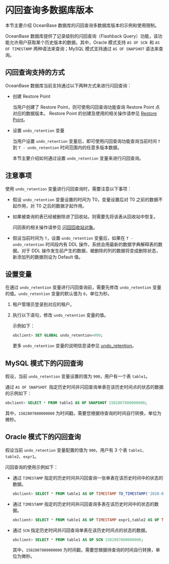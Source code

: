 闪回查询多数据库版本 
===============================

本节主要介绍 OceanBase 数据库的闪回查询多数据库版本的示例和使用限制。

OceanBase 数据库提供了记录级别的闪回查询（Flashback Query）功能，该功能允许用户获取某个历史版本的数据。其中，Oracle 模式支持 `AS OF SCN `和 `AS OF TIMESTAMP` 两种语法来查询；MySQL 模式支持通过 `AS OF SNAPSHOT` 语法来查询。

闪回查询支持的方式 
------------------------------

OceanBase 数据库当前支持通过以下两种方式来进行闪回查询：

* 创建 Restore Point

  当用户创建了 Restore Point，则可使用闪回查询功能查询 Restore Point 点对应的数据版本。 Restore Point 的创建及使用的相关操作请参见 [Restore Point](/zh-CN/5.administrator-guide/7.high-data-availability/1.flashback/5.restore-point.md)。
  

* 设置 `undo_retention` 变量

  当用户设置 `undo_retention` 变量后，即可使用闪回查询功能查询当前时间 `T` 到 `T - undo_retention` 时间范围内的任意多版本数据。

  本节主要介绍如何通过设置 `undo_retention` 变量来进行闪回查询。
  




注意事项 
-------------------------

使用 `undo_retention` 变量进行闪回查询时，需要注意以下事项：

* 假设 `undo_retention` 变量设置的时间为 T0，变量设置后对 T0 之前的数据不起作用，对 T0 之后的数据才起作用。

  

* 如果被查询的表已经被删除进了回收站，则需要先将该表从回收站中恢复。

  闪回表的相关操作请参见 [闪回回收站对象](/zh-CN/5.administrator-guide/7.high-data-availability/1.flashback/4.flashback-recycle-bin-object.md)。
  

*
  假设当前时间为 `T`，设置 `undo_retention` 变量后，如果在 `T - undo_retention` 时间段内有 DDL 操作，系统会用最新的数据字典解释表的数据。对于 DDL 操作发生前产生的数据，被删除的列的数据将变成删除状态，新添加列的数据则设为 Default 值。
  




设置变量 
-------------------------

在通过 `undo_retention` 变量进行闪回查询前，需要先修改 `undo_retention` 变量的值。`undo_retention` 变量的默认值为 `0`，单位为秒。

1. 租户管理员登录到对应的租户。

   

2. 执行以下语句，修改 `undo_retention` 变量的值。

   示例如下：

   ```sql
   obclient> SET GLOBAL undo_retention=900;
   ```

   

   更多 `undo_retention` 变量的说明信息请参见 [undo_retention](/zh-CN/13.reference-oracle-mode/2.system-variable-6/133.undo_retention-1-2-3-4.md)。
   




MySQL 模式下的闪回查询 
-----------------------------------

假设，当前 `undo_retention` 变量设置的值为 `900`，用户有一个表 `table1`。

通过 `AS OF SNAPSHOT `指定历史时间并闪回查询单表在该历史时间点的状态的数据的示例如下：

```sql
obclient> SELECT * FROM table1 AS OF SNAPSHOT 1582807800000000;
```



其中，`1582807800000000` 为时间戳，需要您根据待查询的时间自行转换，单位为微秒。

Oracle 模式下的闪回查询 
------------------------------------

假设当前 `undo_retention` 变量配置的值为 `900`，用户有 3 个表 `table1`、`table2`、`expr1`。

闪回查询的使用示例如下：

* 通过 `TIMESTAMP` 指定的历史时间并闪回查询一张单表在该历史时间中的状态的数据。

  ```sql
  obclient> SELECT * FROM table1 AS OF TIMESTAMP TO_TIMESTAMP('2020-08-13 16:20:00','yyyy-mm-dd hh24:mi:ss');
  ```

  

* 通过 `TIMESTAMP` 指定的历史时间并闪回查询多表在该历史时间中的状态的数据。

  ```sql
  obclient> SELECT * FROM table1 AS OF TIMESTAMP expr1,table2 AS OF TIMESTAMP TO_TIMESTAMP('2020-08-13 16:20:00','yyyy-mm-dd hh24:mi:ss');
  ```

  

* 通过 `SCN` 指定历史时间并闪回查询单表在该历史时间点的状态的数据。

  ```sql
  obclient> SELECT * FROM table1 AS OF SCN 1582807800000000;
  ```

  

  其中，`1582807800000000` 为时间戳，需要您根据待查询的时间自行转换，单位为微秒。
  



